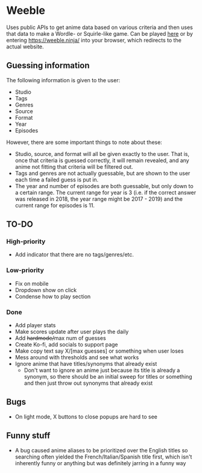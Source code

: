 # Weeble

Uses public APIs to get anime data based on various criteria and then uses that
data to make a Wordle- or Squirle-like game. Can be played
[here](https://weeble.herokuapp.com/) or by entering https://weeble.ninja/ into
your browser, which redirects to the actual website.

## Guessing information

The following information is given to the user:

- Studio
- Tags
- Genres
- Source
- Format
- Year
- Episodes

However, there are some important things to note about these:

- Studio, source, and format will all be given exactly to the user. That is,
  once that criteria is guessed correctly, it will remain revealed, and any
  anime not fitting that criteria will be filtered out.
- Tags and genres are not actually guessable, but are shown to the user each
  time a failed guess is put in.
- The year and number of episodes are both guessable, but only down to a
  certain range. The current range for year is 3 (i.e. if the correct answer
  was released in 2018, the year range might be 2017 - 2019) and the current
  range for episodes is 11.

## TO-DO

### High-priority

- Add indicator that there are no tags/genres/etc.

### Low-priority

- Fix on mobile
- Dropdown show on click
- Condense how to play section

### Done

- Add player stats
- Make scores update after user plays the daily
- Add ~~hardmode/~~max num of guesses
- Create Ko-fi, add socials to support page
- Make copy text say X/[max guesses] or something when user loses
- Mess around with thresholds and see what works
- Ignore anime that have titles/synonyms that already exist
  - Don't want to ignore an anime just because its title is already a synonym,
    so there should be an initial sweep for titles or something and then just
    throw out synonyms that already exist

## Bugs

- On light mode, X buttons to close popups are hard to see

## Funny stuff

- A bug caused anime aliases to be prioritized over the English titles so
  searching often yielded the French/Italian/Spanish title first, which isn't
  inherently funny or anything but was definitely jarring in a funny way
